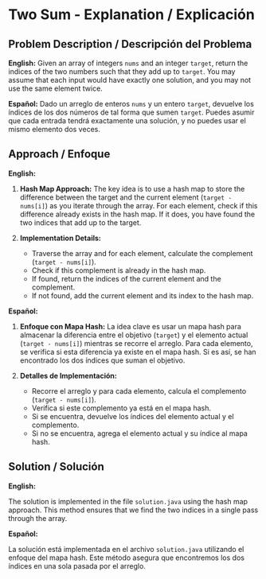# Two Sum - Explanation / Explicación

## Problem Description / Descripción del Problema

**English:**
Given an array of integers `nums` and an integer `target`, return the indices of the two numbers such that they add up to `target`. You may assume that each input would have exactly one solution, and you may not use the same element twice.

**Español:**
Dado un arreglo de enteros `nums` y un entero `target`, devuelve los índices de los dos números de tal forma que sumen `target`. Puedes asumir que cada entrada tendrá exactamente una solución, y no puedes usar el mismo elemento dos veces.

## Approach / Enfoque

**English:**

1. **Hash Map Approach:** The key idea is to use a hash map to store the difference between the target and the current element (`target - nums[i]`) as you iterate through the array. For each element, check if this difference already exists in the hash map. If it does, you have found the two indices that add up to the target.

2. **Implementation Details:**
   - Traverse the array and for each element, calculate the complement (`target - nums[i]`).
   - Check if this complement is already in the hash map.
   - If found, return the indices of the current element and the complement.
   - If not found, add the current element and its index to the hash map.

**Español:**

1. **Enfoque con Mapa Hash:** La idea clave es usar un mapa hash para almacenar la diferencia entre el objetivo (`target`) y el elemento actual (`target - nums[i]`) mientras se recorre el arreglo. Para cada elemento, se verifica si esta diferencia ya existe en el mapa hash. Si es así, se han encontrado los dos índices que suman el objetivo.

2. **Detalles de Implementación:**
   - Recorre el arreglo y para cada elemento, calcula el complemento (`target - nums[i]`).
   - Verifica si este complemento ya está en el mapa hash.
   - Si se encuentra, devuelve los índices del elemento actual y el complemento.
   - Si no se encuentra, agrega el elemento actual y su índice al mapa hash.


## Solution / Solución

**English:**

The solution is implemented in the file `solution.java` using the hash map approach. This method ensures that we find the two indices in a single pass through the array.

**Español:**

La solución está implementada en el archivo `solution.java` utilizando el enfoque del mapa hash. Este método asegura que encontremos los dos índices en una sola pasada por el arreglo.

